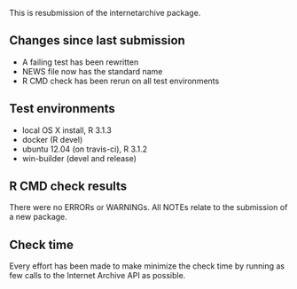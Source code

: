 This is resubmission of the internetarchive package.

## Changes since last submission

- A failing test has been rewritten
- NEWS file now has the standard name
- R CMD check has been rerun on all test environments

## Test environments

* local OS X install, R 3.1.3
* docker (R devel)
* ubuntu 12.04 (on travis-ci), R 3.1.2
* win-builder (devel and release)

## R CMD check results

There were no ERRORs or WARNINGs. All NOTEs relate to the submission of a new package.

## Check time

Every effort has been made to make minimize the check time by running as few calls to the Internet Archive API as possible.